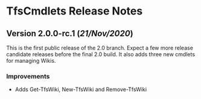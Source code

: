 # TfsCmdlets Release Notes

## Version 2.0.0-rc.1 (_21/Nov/2020_)

This is the first public release of the 2.0 branch. Expect a few more release candidate releases before the final 2.0 build. It also adds three new cmdlets for managing Wikis.

### Improvements

- Adds Get-TfsWiki, New-TfsWiki and Remove-TfsWiki
